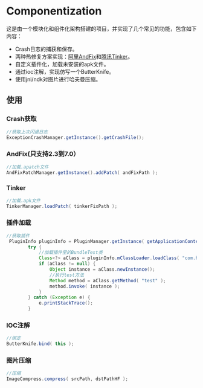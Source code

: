 # Componentization

这是由一个模块化和组件化架构搭建的项目，并实现了几个常见的功能，包含如下内容：

- Crash日志的捕获和保存。
- 两种热修复方案实现：[阿里AndFix](https://github.com/alibaba/AndFix)和[腾讯Tinker](https://github.com/Tencent/tinker)。
- 自定义插件化，加载未安装的apk文件。
- 通过ioc注解，实现仿写一个ButterKnife。 
- 使用jni/ndk对图片进行哈夫曼压缩。

## 使用

### Crash获取

```java
//获取上次闪退日志
ExceptionCrashManager.getInstance().getCrashFile();
```
### AndFix(只支持2.3到7.0）

```java
//加载.apatch文件
AndFixPatchManager.getInstance().addPatch( andFixPath );
```

### Tinker

```java
//加载.apk文件
TinkerManager.loadPatch( tinkerFixPath );
```

### 插件加载

```java
//获取插件
 PluginInfo pluginInfo = PluginManager.getInstance( getApplicationContext() ).loadApk( bundlePath );
        try {
            //加载插件里的BundleTest类
            Class<?> aClass = pluginInfo.mClassLoader.loadClass( "com.hechuangwu.bundle.BundleTest" );
            if (aClass != null) {
                Object instance = aClass.newInstance();
                //执行test方法
                Method method = aClass.getMethod( "test" );
                method.invoke( instance );
            }
        } catch (Exception e) {
            e.printStackTrace();
        }
```

### IOC注解

```java
//绑定
ButterKnife.bind( this );
```

### 图片压缩

```java
//压缩
ImageCompress.compress( srcPath, dstPathHF );
```








